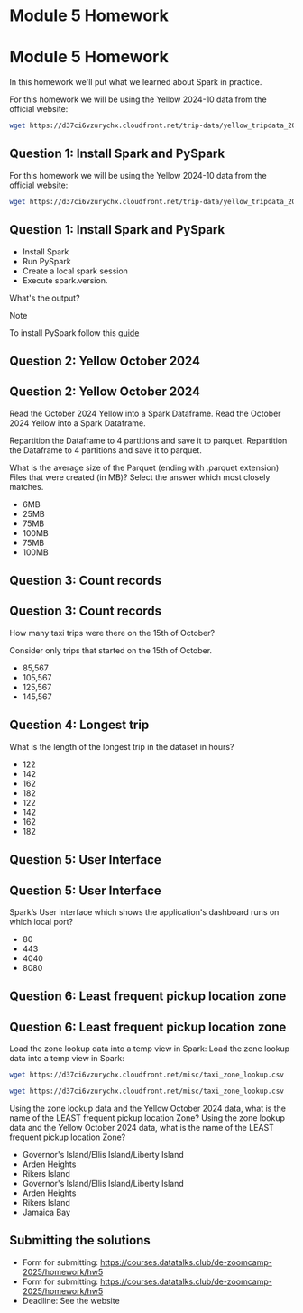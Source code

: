 # Module 5 Homework
# Module 5 Homework

In this homework we'll put what we learned about Spark in practice.

For this homework we will be using the Yellow 2024-10 data from the official website: 

```bash
wget https://d37ci6vzurychx.cloudfront.net/trip-data/yellow_tripdata_2024-10.parquet
```


## Question 1: Install Spark and PySpark
For this homework we will be using the Yellow 2024-10 data from the official website: 

```bash
wget https://d37ci6vzurychx.cloudfront.net/trip-data/yellow_tripdata_2024-10.parquet
```


## Question 1: Install Spark and PySpark

- Install Spark
- Run PySpark
- Create a local spark session
- Execute spark.version.

What's the output?

> [!NOTE]
> To install PySpark follow this [guide](https://github.com/DataTalksClub/data-engineering-zoomcamp/blob/main/05-batch/setup/pyspark.md)


## Question 2: Yellow October 2024
## Question 2: Yellow October 2024

Read the October 2024 Yellow into a Spark Dataframe.
Read the October 2024 Yellow into a Spark Dataframe.

Repartition the Dataframe to 4 partitions and save it to parquet.
Repartition the Dataframe to 4 partitions and save it to parquet.

What is the average size of the Parquet (ending with .parquet extension) Files that were created (in MB)? Select the answer which most closely matches.

- 6MB
- 25MB
- 75MB
- 100MB
- 75MB
- 100MB


## Question 3: Count records 
## Question 3: Count records 

How many taxi trips were there on the 15th of October?

Consider only trips that started on the 15th of October.

- 85,567
- 105,567
- 125,567
- 145,567


## Question 4: Longest trip

What is the length of the longest trip in the dataset in hours?

- 122
- 142
- 162
- 182
- 122
- 142
- 162
- 182


## Question 5: User Interface
## Question 5: User Interface

Spark’s User Interface which shows the application's dashboard runs on which local port?

- 80
- 443
- 4040
- 8080



## Question 6: Least frequent pickup location zone
## Question 6: Least frequent pickup location zone

Load the zone lookup data into a temp view in Spark:
Load the zone lookup data into a temp view in Spark:

```bash
wget https://d37ci6vzurychx.cloudfront.net/misc/taxi_zone_lookup.csv
```
```bash
wget https://d37ci6vzurychx.cloudfront.net/misc/taxi_zone_lookup.csv
```

Using the zone lookup data and the Yellow October 2024 data, what is the name of the LEAST frequent pickup location Zone?
Using the zone lookup data and the Yellow October 2024 data, what is the name of the LEAST frequent pickup location Zone?

- Governor's Island/Ellis Island/Liberty Island
- Arden Heights
- Rikers Island
- Governor's Island/Ellis Island/Liberty Island
- Arden Heights
- Rikers Island
- Jamaica Bay


## Submitting the solutions

- Form for submitting: https://courses.datatalks.club/de-zoomcamp-2025/homework/hw5
- Form for submitting: https://courses.datatalks.club/de-zoomcamp-2025/homework/hw5
- Deadline: See the website
